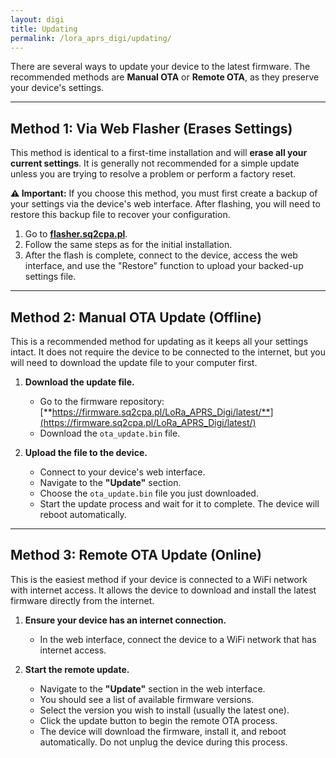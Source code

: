```yaml
---
layout: digi
title: Updating
permalink: /lora_aprs_digi/updating/
---
```


There are several ways to update your device to the latest firmware. The recommended methods are **Manual OTA** or **Remote OTA**, as they preserve your device's settings.

---

## Method 1: Via Web Flasher (Erases Settings)

This method is identical to a first-time installation and will **erase all your current settings**. It is generally not recommended for a simple update unless you are trying to resolve a problem or perform a factory reset.

**⚠️ Important:** If you choose this method, you must first create a backup of your settings via the device's web interface. After flashing, you will need to restore this backup file to recover your configuration.

1.  Go to [**flasher.sq2cpa.pl**](https://flasher.sq2cpa.pl).
2.  Follow the same steps as for the initial installation.
3.  After the flash is complete, connect to the device, access the web interface, and use the "Restore" function to upload your backed-up settings file.

---

## Method 2: Manual OTA Update (Offline)

This is a recommended method for updating as it keeps all your settings intact. It does not require the device to be connected to the internet, but you will need to download the update file to your computer first.

1.  **Download the update file.**

    -   Go to the firmware repository: [**https://firmware.sq2cpa.pl/LoRa_APRS_Digi/latest/**](https://firmware.sq2cpa.pl/LoRa_APRS_Digi/latest/)
    -   Download the `ota_update.bin` file.

2.  **Upload the file to the device.**
    -   Connect to your device's web interface.
    -   Navigate to the **"Update"** section.
    -   Choose the `ota_update.bin` file you just downloaded.
    -   Start the update process and wait for it to complete. The device will reboot automatically.

---

## Method 3: Remote OTA Update (Online)

This is the easiest method if your device is connected to a WiFi network with internet access. It allows the device to download and install the latest firmware directly from the internet.

1.  **Ensure your device has an internet connection.**

    -   In the web interface, connect the device to a WiFi network that has internet access.

2.  **Start the remote update.**
    -   Navigate to the **"Update"** section in the web interface.
    -   You should see a list of available firmware versions.
    -   Select the version you wish to install (usually the latest one).
    -   Click the update button to begin the remote OTA process.
    -   The device will download the firmware, install it, and reboot automatically. Do not unplug the device during this process.

